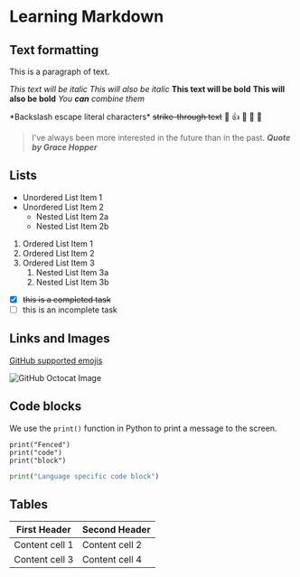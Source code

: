 # Learning Markdown
## Text formatting

This is a paragraph of text. 

*This text will be italic*
_This will also be italic_
**This text will be bold**
__This will also be bold__
*You **can** combine them*

\*Backslash escape literal characters\*
~~strike-through text~~
:cowboy_hat_face: :thumbsup: :tada: :rocket: :poop:
> I've always been more interested in the future than in the past.
> ***Quote by Grace Hopper***

## Lists
- Unordered List Item 1
- Unordered List Item 2
  - Nested List Item 2a
  - Nested List Item 2b

1. Ordered List Item 1
1. Ordered List Item 2
1. Ordered List Item 3
    1. Nested List Item 3a
    1. Nested List Item 3b


- [x] ~~this is a completed task~~
- [ ] this is an incomplete task

## Links and Images
[GitHub supported emojis](http://www.emoji-cheat-sheet.com)

![GitHub Octocat Image](https://github.githubassets.com/images/modules/logos_page/Octocat.png)

## Code blocks
We use the `print()` function in Python to print a message to the screen.

```
print("Fenced")
print("code")
print("block")
```
```python
print("Language specific code block")
```
## Tables
| First Header | Second Header |
| ------------ | ------------- |
| Content cell 1 | Content cell 2 |
| Content cell 3 | Content cell 4 |